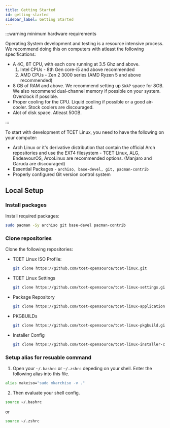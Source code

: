 ```yaml
---
title: Getting Started
id: getting-started
sidebar_label: Getting Started
---
```


:::warning minimum hardware requirements

Operating System development and testing is a resource intensive process. We recommend doing this on computers with atleast the following specifications:

- A 4C, 8T CPU, with each core running at 3.5 Ghz and above.
    1. Intel CPUs - 8th Gen core-i5 and above recommended
    2. AMD CPUs - Zen 2 3000 series (AMD Ryzen 5 and above recommended)
- 8 GB of RAM and above. We recommend setting up `SWAP` space for 8GB. We also recommend dual-channel memory if possible on your system. Overclock if possible.
- Proper cooling for the CPU. Liquid cooling if possible or a good air-cooler. Stock coolers are discouraged.
- Alot of disk space. Atleast 50GB.

:::

To start with development of TCET Linux, you need to have the following on your computer:

- Arch Linux or it's derivative distribution that contain the official Arch repositories and use the EXT4 filesystem - TCET Linux, ALG, EndeavourOS, ArcoLinux are recommended options. (Manjaro and Garuda are discouraged)
- Essential Packages - `archiso, base-devel, git, pacman-contrib`
- Properly configured Git version control system



## Local Setup
### Install packages
Install required packages:

```bash
sudo pacman -Sy archiso git base-devel pacman-contrib
```

### Clone repositories
Clone the following repositories:
- TCET Linux ISO Profile: 
    ```bash
    git clone https://github.com/tcet-opensource/tcet-linux.git
    ```

- TCET Linux Settings
    ```bash
    git clone https://github.com/tcet-opensource/tcet-linux-settings.git
    ```

- Package Repository
    ```bash
    git clone https://github.com/tcet-opensource/tcet-linux-applications.git
    ```

- PKGBUILDs
    ```bash
    git clone https://github.com/tcet-opensource/tcet-linux-pkgbuild.git
    ```

- Installer Config
    ```bash
    git clone https://github.com/tcet-opensource/tcet-linux-installer-config.git
    ```

### Setup alias for resuable command
1. Open your `~/.bashrc` or `~/.zshrc` depeding on your shell. Enter the following alias into this file.

```bash
alias makeiso="sudo mkarchiso -v ."
```

2. Then evaluate your shell config. 
```bash
source ~/.bashrc
```

or

```bash
source ~/.zshrc
```